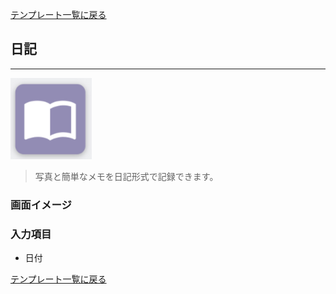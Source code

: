 [テンプレート一覧に戻る](../templates.md)

## 日記
***

![](../imgs/icons/diary_icon.png)

> 写真と簡単なメモを日記形式で記録できます。

### 画面イメージ

### 入力項目
- 日付

[テンプレート一覧に戻る](../templates.md)
